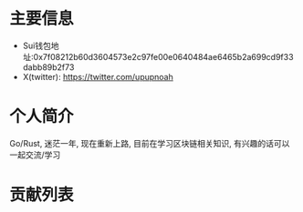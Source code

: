 # 主要信息
- Sui钱包地址:0x7f08212b60d3604573e2c97fe00e0640484ae6465b2a699cd9f33dabb89b2f73
- X(twitter): https://twitter.com/upupnoah

# 个人简介
Go/Rust, 迷茫一年, 现在重新上路, 目前在学习区块链相关知识, 有兴趣的话可以一起交流/学习

# 贡献列表
